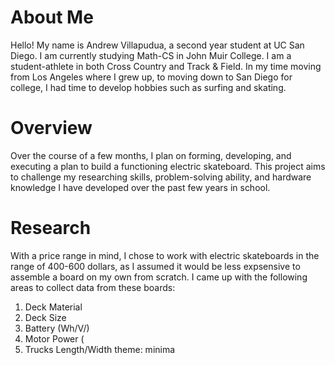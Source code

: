 # About Me
Hello! My name is Andrew Villapudua, a second year student at UC San Diego. I am currently studying Math-CS in John Muir College. I am a student-athlete in both Cross Country and Track & Field. In my time moving from Los Angeles where I grew up, to moving down to San Diego for college, I had time to develop hobbies such as surfing and skating. 
# Overview
Over the course of a few months, I plan on forming, developing, and executing a plan to build a functioning electric skateboard. This project aims to challenge my researching skills, problem-solving ability, and hardware knowledge I have developed over the past few years in school.
# Research
With a price range in mind, I chose to work with electric skateboards in the range of 400-600 dollars, as I assumed it would be less expsensive to assemble a board on my own from scratch. I came up with the following areas to collect data from these boards:
1. Deck Material
2. Deck Size
3. Battery (Wh/V/)
4. Motor Power (
5. Trucks Length/Width
theme: minima
